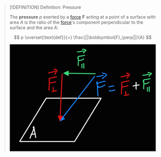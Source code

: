 >[!DEFINITION] Definition: Pressure
>
>The **pressure** $p$ exerted by a [force](Force.md) $\boldsymbol{F}$ acting at a point of a surface with area $A$ is the ratio of the [force](Force.md)'s component perpendicular to the surface and the area $A$:
>
>$$
>p \overset{\text{def}}{=} \frac{||\boldsymbol{F}_\perp||}{A}
>$$
>
>![](Resources/Pressure.png)
>